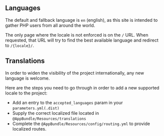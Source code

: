 ## Languages

The default and fallback language is `en` (english), as this site is intended to gather PHP users from all around the world.

The only page where the locale is not enforced is on the `/` URL. When requested, that URL will try to find the best available language and redirect to `/{locale}/`.

## Translations

In order to widen the visibility of the project internationally, any new language is welcome.

Here are the steps you need to go through in order to add a new supported locale to the project:
* Add an entry to the `accepted_languages` param in your `parameters.yml(.dist)`
* Supply the correct localized file located in `@AppBundle/Resources/translations`
* Complete the `@AppBundle/Resources/config/routing.yml` to provide localized routes.
